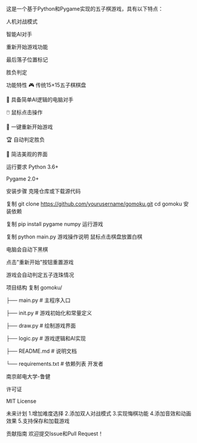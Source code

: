 这是一个基于Python和Pygame实现的五子棋游戏，具有以下特点：

人机对战模式

智能AI对手

重新开始游戏功能

最后落子位置标记

胜负判定

功能特性
🎮 传统15×15五子棋棋盘

🤖 具备简单AI逻辑的电脑对手

🖱️ 鼠标点击操作

🔄 一键重新开始游戏

🏆 自动判定胜负

🎨 简洁美观的界面

运行要求
Python 3.6+

Pygame 2.0+

安装步骤
克隆仓库或下载源代码

复制
git clone https://github.com/yourusername/gomoku.git
cd gomoku
安装依赖

复制
pip install pygame numpy
运行游戏

复制
python main.py
游戏操作说明
鼠标点击棋盘放置白棋

电脑会自动下黑棋

点击"重新开始"按钮重置游戏

游戏会自动判定五子连珠情况

项目结构
复制
gomoku/

├── main.py          # 主程序入口

├── init.py          # 游戏初始化和常量定义

├── draw.py          # 绘制游戏界面

├── logic.py         # 游戏逻辑和AI实现

├── README.md        # 说明文档

└── requirements.txt # 依赖列表
开发者

南京邮电大学-鲁健

许可证

MIT License

未来计划
1.增加难度选择
2.添加双人对战模式
3.实现悔棋功能
4.添加音效和动画效果
5.支持保存和加载游戏

贡献指南
欢迎提交Issue和Pull Request！

